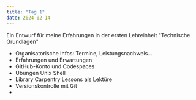 ```yaml
---
title: "Tag 1"
date: 2024-02-14
---
```


Ein Entwurf für meine Erfahrungen in der ersten Lehreinheit "Technische Grundlagen"

* Organisatorische Infos: Termine, Leistungsnachweis...
* Erfahrungen und Erwartungen
* GitHub-Konto und Codespaces
* Übungen Unix Shell
* Library Carpentry Lessons als Lektüre
* Versionskontrolle mit Git
* 
